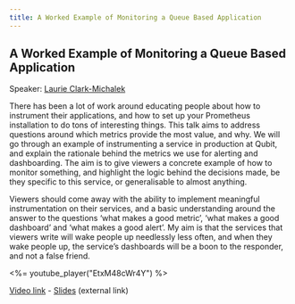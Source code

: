 ```yaml
---
title: A Worked Example of Monitoring a Queue Based Application
---
```


## A Worked Example of Monitoring a Queue Based Application

Speaker: [Laurie Clark-Michalek](/2017-munich/speakers/laurie-clark-michalek/)

There has been a lot of work around educating people about how to instrument their applications, and how to set up your Prometheus installation to do tons of interesting things. This talk aims to address questions around which metrics provide the most value, and why. We will go through an example of instrumenting a service in production at Qubit, and explain the rationale behind the metrics we use for alerting and dashboarding. The aim is to give viewers a concrete example of how to monitor something, and highlight the logic behind the decisions made, be they specific to this service, or generalisable to almost anything.

Viewers should come away with the ability to implement meaningful instrumentation on their services, and a basic understanding around the answer to the questions ‘what makes a good metric’, ‘what makes a good dashboard’ and ‘what makes a good alert’. My aim is that the services that viewers write will wake people up needlessly less often, and when they wake people up, the service’s dashboards will be a boon to the responder, and not a false friend.

<%= youtube_player("EtxM48cWr4Y") %>

[Video link](https://youtu.be/EtxM48cWr4Y) -
[Slides](https://talks.generictestdomain.net/2017-08-18/talk.slide) (external
link)

